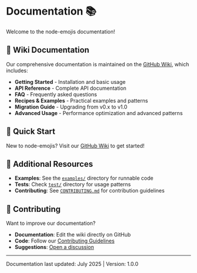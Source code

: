 # Documentation 📚

Welcome to the node-emojis documentation!

## 📖 Wiki Documentation

Our comprehensive documentation is maintained on the [GitHub Wiki](https://github.com/jesselpalmer/node-emojis/wiki), which includes:

- **Getting Started** - Installation and basic usage
- **API Reference** - Complete API documentation
- **FAQ** - Frequently asked questions
- **Recipes & Examples** - Practical examples and patterns
- **Migration Guide** - Upgrading from v0.x to v1.0
- **Advanced Usage** - Performance optimization and advanced patterns

## 🚀 Quick Start

New to node-emojis? Visit our [GitHub Wiki](https://github.com/jesselpalmer/node-emojis/wiki) to get started!

## 📱 Additional Resources

- **Examples**: See the [`examples/`](../examples/) directory for runnable code
- **Tests**: Check [`test/`](../test/) directory for usage patterns
- **Contributing**: See [`CONTRIBUTING.md`](../CONTRIBUTING.md) for contribution guidelines

## 🤝 Contributing

Want to improve our documentation?

- **Documentation**: Edit the wiki directly on GitHub
- **Code**: Follow our [Contributing Guidelines](../CONTRIBUTING.md)
- **Suggestions**: [Open a discussion](https://github.com/jesselpalmer/node-emojis/discussions)

---

Documentation last updated: July 2025 | Version: 1.0.0
